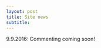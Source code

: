 ```yaml
---
layout: post
title: Site news
subtitle:
---
```


9.9.2016:                            Commenting coming soon!

<div align="center">
<div id="my-comment"></div>
</div>
